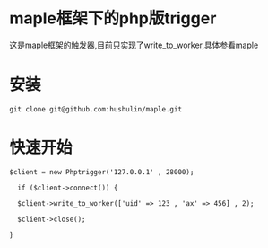 # maple框架下的php版trigger

这是maple框架的触发器,目前只实现了write_to_worker,具体参看[maple](https://github.com/dantezhu/maple)

# 安装
``git clone git@github.com:hushulin/maple.git``


# 快速开始

``$client = new Phptrigger('127.0.0.1' , 28000);``

``  if ($client->connect()) {``

``  $client->write_to_worker(['uid' => 123 , 'ax' => 456] , 2);``

``  $client->close();``

``}``

````

